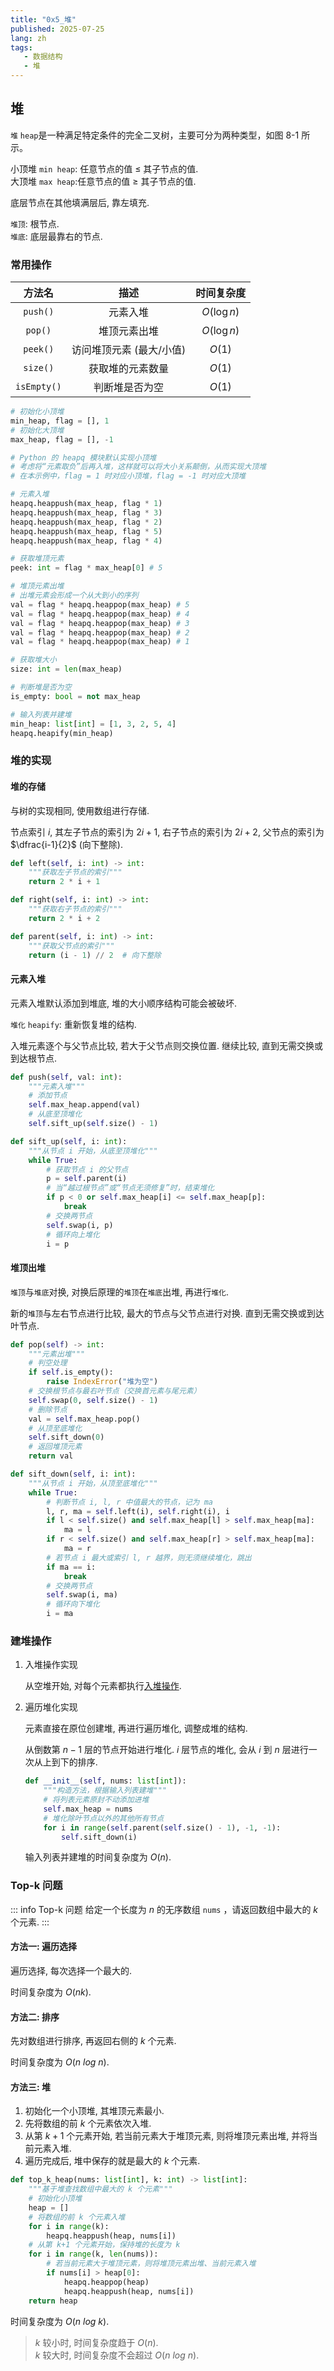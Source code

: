 ```yaml
---
title: "0x5_堆"
published: 2025-07-25
lang: zh
tags:
   - 数据结构
   - 堆
---
```


## 堆

`堆` `heap`是一种满足特定条件的完全二叉树，主要可分为两种类型，如图 8-1 所示。

小顶堆 `min heap`: 任意节点的值 $\leq$ 其子节点的值.  
大顶堆 `max heap`:任意节点的值 $\geq$ 其子节点的值.

底层节点在其他填满层后, 靠左填充.  

`堆顶`: 根节点.  
`堆底`: 底层最靠右的节点.

### 常用操作

|方法名|描述|时间复杂度|
|:---:|:---:|:---:|
|`push()` | 元素入堆 | $O(\log n)$ |
|`pop()` | 堆顶元素出堆 | $O(\log n)$ |
|`peek()` | 访问堆顶元素 (最大/小值) | $O(1)$ |
|`size()` | 获取堆的元素数量 | $O(1)$ |
|`isEmpty()` | 判断堆是否为空 | $O(1)$|

```python
# 初始化小顶堆
min_heap, flag = [], 1
# 初始化大顶堆
max_heap, flag = [], -1

# Python 的 heapq 模块默认实现小顶堆
# 考虑将“元素取负”后再入堆，这样就可以将大小关系颠倒，从而实现大顶堆
# 在本示例中，flag = 1 时对应小顶堆，flag = -1 时对应大顶堆

# 元素入堆
heapq.heappush(max_heap, flag * 1)
heapq.heappush(max_heap, flag * 3)
heapq.heappush(max_heap, flag * 2)
heapq.heappush(max_heap, flag * 5)
heapq.heappush(max_heap, flag * 4)

# 获取堆顶元素
peek: int = flag * max_heap[0] # 5

# 堆顶元素出堆
# 出堆元素会形成一个从大到小的序列
val = flag * heapq.heappop(max_heap) # 5
val = flag * heapq.heappop(max_heap) # 4
val = flag * heapq.heappop(max_heap) # 3
val = flag * heapq.heappop(max_heap) # 2
val = flag * heapq.heappop(max_heap) # 1

# 获取堆大小
size: int = len(max_heap)

# 判断堆是否为空
is_empty: bool = not max_heap

# 输入列表并建堆
min_heap: list[int] = [1, 3, 2, 5, 4]
heapq.heapify(min_heap)
```

### 堆的实现

#### 堆的存储

与树的实现相同, 使用数组进行存储.

节点索引 $i$, 其左子节点的索引为 $2i+1$, 右子节点的索引为 $2i+2$, 父节点的索引为 $\dfrac{i-1}{2}$ (向下整除).

```python
def left(self, i: int) -> int:
    """获取左子节点的索引"""
    return 2 * i + 1

def right(self, i: int) -> int:
    """获取右子节点的索引"""
    return 2 * i + 2

def parent(self, i: int) -> int:
    """获取父节点的索引"""
    return (i - 1) // 2  # 向下整除
```

#### 元素入堆

元素入堆默认添加到堆底, 堆的大小顺序结构可能会被破坏.

`堆化` `heapify`: 重新恢复堆的结构.

入堆元素逐个与父节点比较, 若大于父节点则交换位置. 继续比较, 直到无需交换或到达根节点.

```python
def push(self, val: int):
    """元素入堆"""
    # 添加节点
    self.max_heap.append(val)
    # 从底至顶堆化
    self.sift_up(self.size() - 1)

def sift_up(self, i: int):
    """从节点 i 开始，从底至顶堆化"""
    while True:
        # 获取节点 i 的父节点
        p = self.parent(i)
        # 当“越过根节点”或“节点无须修复”时，结束堆化
        if p < 0 or self.max_heap[i] <= self.max_heap[p]:
            break
        # 交换两节点
        self.swap(i, p)
        # 循环向上堆化
        i = p
```

#### 堆顶出堆

`堆顶`与`堆底`对换, 对换后原理的`堆顶`在`堆底`出堆, 再进行`堆化`. 

新的`堆顶`与左右节点进行比较, 最大的节点与父节点进行对换. 直到无需交换或到达叶节点.

```python
def pop(self) -> int:
    """元素出堆"""
    # 判空处理
    if self.is_empty():
        raise IndexError("堆为空")
    # 交换根节点与最右叶节点（交换首元素与尾元素）
    self.swap(0, self.size() - 1)
    # 删除节点
    val = self.max_heap.pop()
    # 从顶至底堆化
    self.sift_down(0)
    # 返回堆顶元素
    return val

def sift_down(self, i: int):
    """从节点 i 开始，从顶至底堆化"""
    while True:
        # 判断节点 i, l, r 中值最大的节点，记为 ma
        l, r, ma = self.left(i), self.right(i), i
        if l < self.size() and self.max_heap[l] > self.max_heap[ma]:
            ma = l
        if r < self.size() and self.max_heap[r] > self.max_heap[ma]:
            ma = r
        # 若节点 i 最大或索引 l, r 越界，则无须继续堆化，跳出
        if ma == i:
            break
        # 交换两节点
        self.swap(i, ma)
        # 循环向下堆化
        i = ma
```

### 建堆操作

1. 入堆操作实现

    从空堆开始, 对每个元素都执行[入堆操作](0x5-heap#元素入堆).

2. 遍历堆化实现

    元素直接在原位创建堆, 再进行遍历堆化, 调整成堆的结构.

    从倒数第 $n-1$ 层的节点开始进行堆化. $i$ 层节点的堆化, 会从 $i$ 到 $n$ 层进行一次从上到下的排序.

    ```python
    def __init__(self, nums: list[int]):
        """构造方法，根据输入列表建堆"""
        # 将列表元素原封不动添加进堆
        self.max_heap = nums
        # 堆化除叶节点以外的其他所有节点
        for i in range(self.parent(self.size() - 1), -1, -1):
            self.sift_down(i)
    ```

    输入列表并建堆的时间复杂度为 $O(n)$.

### Top-k 问题

::: info Top-k 问题
给定一个长度为 $n$ 的无序数组 `nums` ，请返回数组中最大的 $k$ 个元素. 
:::

#### 方法一: 遍历选择

遍历选择, 每次选择一个最大的. 

时间复杂度为 $O(nk)$.

#### 方法二: 排序

先对数组进行排序, 再返回右侧的 $k$ 个元素.

时间复杂度为 $O(n \ log \ n)$.

#### 方法三: 堆

1. 初始化一个小顶堆, 其堆顶元素最小.
2. 先将数组的前 $k$ 个元素依次入堆.
3. 从第 $k+1$ 个元素开始, 若当前元素大于堆顶元素, 则将堆顶元素出堆, 并将当前元素入堆.
4. 遍历完成后, 堆中保存的就是最大的 $k$ 个元素.

```python
def top_k_heap(nums: list[int], k: int) -> list[int]:
    """基于堆查找数组中最大的 k 个元素"""
    # 初始化小顶堆
    heap = []
    # 将数组的前 k 个元素入堆
    for i in range(k):
        heapq.heappush(heap, nums[i])
    # 从第 k+1 个元素开始，保持堆的长度为 k
    for i in range(k, len(nums)):
        # 若当前元素大于堆顶元素，则将堆顶元素出堆、当前元素入堆
        if nums[i] > heap[0]:
            heapq.heappop(heap)
            heapq.heappush(heap, nums[i])
    return heap
```

时间复杂度为 $O(n \ log \ k)$.
> $k$ 较小时, 时间复杂度趋于 $O(n)$.  
> $k$ 较大时, 时间复杂度不会超过 $O(n \ log \ n)$.
